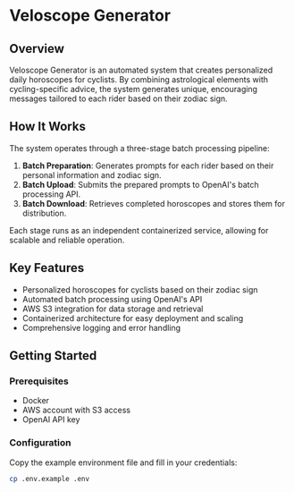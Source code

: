 # Veloscope Generator

## Overview

Veloscope Generator is an automated system that creates personalized daily horoscopes for cyclists. By combining astrological elements with cycling-specific advice, the system generates unique, encouraging messages tailored to each rider based on their zodiac sign.

## How It Works

The system operates through a three-stage batch processing pipeline:

1. **Batch Preparation**: Generates prompts for each rider based on their personal information and zodiac sign.
2. **Batch Upload**: Submits the prepared prompts to OpenAI's batch processing API.
3. **Batch Download**: Retrieves completed horoscopes and stores them for distribution.

Each stage runs as an independent containerized service, allowing for scalable and reliable operation.

## Key Features

- Personalized horoscopes for cyclists based on their zodiac sign
- Automated batch processing using OpenAI's API
- AWS S3 integration for data storage and retrieval
- Containerized architecture for easy deployment and scaling
- Comprehensive logging and error handling

## Getting Started

### Prerequisites

- Docker
- AWS account with S3 access
- OpenAI API key

### Configuration

Copy the example environment file and fill in your credentials:

```bash
cp .env.example .env
```
